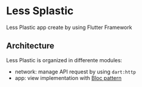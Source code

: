 # Less Splastic

Less Plastic app create by using Flutter Framework

## Architecture

Less Plastic is organized in differente modules:
- network: manage API request by using ```dart:http```
- app: view implementation with [Bloc pattern](https://bloclibrary.dev)
